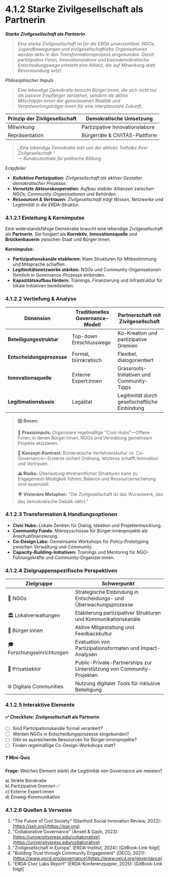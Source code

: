 # 4.1.2 Starke Zivilgesellschaft als Partnerin

_**Starke Zivilgesellschaft als Partnerin**_

> _Eine starke Zivilgesellschaft ist für die ERDA unverzichtbar. NGOs, Jugendbewegungen und zivilgesellschaftliche Organisationen werden aktiv in den Transformationsprozess eingebunden. Durch partizipative Foren, Innovationslabore und basisdemokratische Entscheidungswege entsteht eine Allianz, die auf Mitwirkung statt Bevormundung setzt._

_Philosophischer Impuls_

> _Eine lebendige Demokratie braucht Bürger:innen, die sich nicht nur als passive Empfänger verstehen, sondern als aktive Mitschöpfer:innen der gemeinsamen Realität und Verantwortungsträger:innen für eine interplanetare Zukunft._

| Prinzip der Zivilgesellschaft | Demokratische Umsetzung         |
| ----------------------------- | ------------------------------- |
| Mitwirkung                    | Partizipative Innovationslabore |
| Repräsentation                | Bürgerräte & CIVITAS-Plattform  |

> _„Eine lebendige Demokratie lebt von der aktiven Teilhabe ihrer Zivilgesellschaft.“_> \
> _— Bundeszentrale für politische Bildung_

_Eckpfeiler_

* _**Kollektive Partizipation:** Zivilgesellschaft als aktiver Gestalter demokratischer Prozesse._
* _**Vernetzte Akteurskooperation:** Aufbau stabiler Allianzen zwischen NGOs, Community-Organisationen und Behörden._
* _**Ressourcen & Vertrauen:** Zivilgesellschaft trägt Wissen, Netzwerke und Legitimität in die ERDA-Struktur._

### 4.1.2.1 Einleitung & Kernimpulse

Eine widerstandsfähige Demokratie braucht eine lebendige Zivilgesellschaft als **Partnerin**. Sie fungiert als **Korrektiv**, **Innovationsquelle** und **Brückenbauerin** zwischen Staat und Bürger:innen.

**Kernimpulse:**

* **Partizipationskanäle etablieren:** Klare Strukturen für Mitbestimmung und Mitsprache schaffen.
* **Legitimitätsnetzwerke stärken:** NGOs und Community-Organisationen förmlich in Governance-Prozesse einbinden.
* **Kapazitätsaufbau fördern:** Trainings, Finanzierung und Infrastruktur für lokale Initiativen bereitstellen.

### 4.1.2.2 Vertiefung & Analyse

| Dimension                 | Traditionelles Governance-Modell | Partnerschaft mit Zivilgesellschaft            |
| ------------------------- | -------------------------------- | ---------------------------------------------- |
| **Beteiligungsstruktur**  | Top-down Entschlusswege          | Ko-Kreation und partizipative Gremien          |
| **Entscheidungsprozesse** | Formal, bürokratisch             | Flexibel, dialogorientiert                     |
| **Innovationsquelle**     | Externe Expert:innen             | Grassroots-Initiativen und Community-Tipps     |
| **Legitimationsbasis**    | Legalitat                        | Legitimität durch gesellschaftliche Einbindung |

> 🎛️ **Boxen:**
>
> 📌 **Praxisimpuls:** Organisiere regelmäßige "Civic Hubs"—Offene Foren, in denen Bürger:innen, NGOs und Verwaltung gemeinsam Projekte skizzieren.
>
> 🧠 **Konzept-Kontrast:** Bürokratische Verfahrenskultur vs. Co-Governance—Ersteres sichert Ordnung, letzteres schafft Innovation und Vertrauen.
>
> ⚠️ **Risiko:** Überlastung ehrenamtlicher Strukturen kann zu Engagement-Müdigkeit führen; Balance und Ressourcensicherung sind essenziell.
>
> 🌍 **Visionäre Metapher:** "Die Zivilgesellschaft ist das Wurzelwerk, das das demokratische Gebälk nährt."

### 4.1.2.3 Transformation & Handlungsoptionen

* **Civic Hubs:** Lokale Zentren für Dialog, Ideation und Projektentwicklung.
* **Community Funds:** Mikrozuschüsse für Bürger:innenprojekte als Anschubfinanzierung.
* **Co-Design Labs:** Gemeinsame Workshops für Policy-Prototyping zwischen Verwaltung und Community.
* **Capacity-Building-Initiativen:** Trainings und Mentoring für NGO-Führungskräfte und Community-Organizer:innen.

### 4.1.2.4 Zielgruppenspezifische Perspektiven

| Zielgruppe                 | Schwerpunkt                                                           |
| -------------------------- | --------------------------------------------------------------------- |
| 🤝 NGOs                    | Strategische Einbindung in Entscheidungs- und Überwachungsprozesse    |
| 🏛️ Lokalverwaltungen      | Etablierung partizipativer Strukturen und Kommunikationskanäle        |
| 🧍 Bürger:innen            | Aktive Mitgestaltung und Feedbackkultur                               |
| 🎓 Forschungseinrichtungen | Evaluation von Partizipationsformaten und Impact-Analysen             |
| 💼 Privatsektor            | Public-Private-Partnerships zur Unterstützung von Community-Projekten |
| 🌐 Digitale Communities    | Nutzung digitaler Tools für inklusive Beteiligung                     |

### 4.1.2.5 Interaktive Elemente

#### ✅ Checkliste: Zivilgesellschaft als Partnerin

* [ ] Sind Partizipationskanäle formal verankert?
* [ ] Werden NGOs in Entscheidungsprozesse eingebunden?
* [ ] Gibt es ausreichende Ressourcen für Bürger:innenprojekte?
* [ ] Finden regelmäßige Co-Design-Workshops statt?

#### ❓ Mini-Quiz

**Frage:** Welches Element stärkt die Legitimität von Governance am meisten?

a) Strikte Bürokratie\
b) Partizipative Gremien ✅\
c) Externe Expert:innen\
d) Einweg-Kommunikation

### 4.1.2.6 Quellen & Verweise

1. "The Future of Civil Society" (Stanford Social Innovation Review, 2022): [https://ssir.org](https://ssir.org)
2. "Collaborative Governance" (Ansell & Gash, 2023): [https://universitypress.edu/collaborative](https://universitypress.edu/collaborative)
3. "Zivilgesellschaft in Europa" (ERDA-Institut, 2024): \[GitBook-Link folgt]
4. "Building Trust through Community Engagement" (OECD, 2021): [https://www.oecd.org/governance](https://www.oecd.org/governance)
5. "ERDA Civic Labs Report" (ERDA-Konferenzpapier, 2025): \[GitBook-Link folgt]

